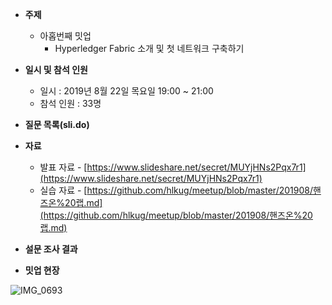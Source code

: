 - **주제**
  
  - 아홉번째 밋업
    - Hyperledger Fabric 소개 및 첫 네트워크 구축하기
- **일시 및 참석 인원**
  - 일시 : 2019년 8월 22일 목요일 19:00 ~ 21:00
  - 참석 인원 : 33명
- **질문 목록(sli.do)**
- **자료**
  - 발표 자료 - [https://www.slideshare.net/secret/MUYjHNs2Pqx7r1](https://www.slideshare.net/secret/MUYjHNs2Pqx7r1) 
  - 실습 자료 - [https://github.com/hlkug/meetup/blob/master/201908/핸즈온%20랩.md](https://github.com/hlkug/meetup/blob/master/201908/핸즈온%20랩.md)
- **설문 조사 결과**
- **밋업 현장**

![IMG_0693](https://github.com/hlkug/meetup/blob/master/201908/images/meetup.jpg)

